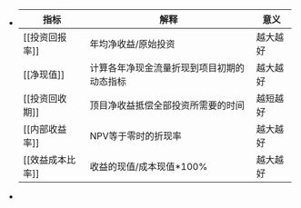 - |指标|解释|意义|
  |--|--|--|
  |[[投资回报率]]|年均净收益/原始投资|越大越好|
  |[[净现值]]|计算各年净现金流量折现到项目初期的动态指标|越大越好|
  |[[投资回收期]]|顶目净收益抵偿全部投资所需要的时间|越短越好|
  |[[内部收益率]]|NPV等于零时的折现率|越大越好|
  |[[效益成本比率]]|收益的现值/成本现值*100%|越大越好|
-